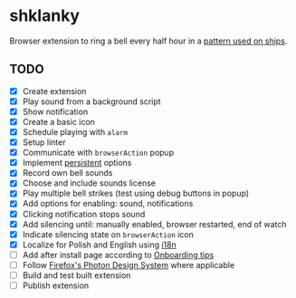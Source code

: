 # shklanky

Browser extension to ring a bell every half hour in a [pattern used on ships](https://en.wikipedia.org/wiki/Ship%27s_bell#Strikes_of_the_ship's_bell).

## TODO

- [x] Create extension
- [x] Play sound from a background script
- [x] Show notification
- [x] Create a basic icon
- [x] Schedule playing with `alarm`
- [x] Setup linter
- [x] Communicate with `browserAction` popup
- [x] Implement [persistent](https://extensionworkshop.com/documentation/develop/testing-persistent-and-restart-features/) options
- [x] Record own bell sounds
- [x] Choose and include sounds license
- [x] Play multiple bell strikes (test using debug buttons in popup)
- [x] Add options for enabling: sound, notifications
- [x] Clicking notification stops sound
- [x] Add silencing until: manually enabled, browser restarted, end of watch
- [x] Indicate silencing state on `browserAction` icon
- [x] Localize for Polish and English using [i18n](https://developer.mozilla.org/en-US/docs/Mozilla/Add-ons/WebExtensions/API/i18n)
- [ ] Add after install page according to [Onboarding tips](https://extensionworkshop.com/documentation/develop/onboard-upboard-offboard-users/)
- [ ] Follow [Firefox's Photon Design System](https://design.firefox.com/photon/) where applicable
- [ ] Build and test built extension
- [ ] Publish extension
